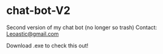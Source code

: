 # chat-bot-V2
Second version of my chat bot (no longer so trash)
Contact: Leoastic@gmail.com

Download .exe to check this out!
